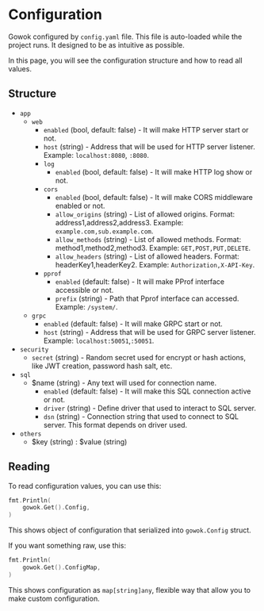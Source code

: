 # Configuration
Gowok configured by `config.yaml` file.
This file is auto-loaded while the project runs.
It designed to be as intuitive as possible.

In this page, you will see the configuration structure and 
how to read all values.

## Structure

* `app`
    * `web`
        * `enabled` (bool, default: false) - It will make HTTP server start or not.
        * `host` (string) - Address that will be used for HTTP server listener. Example: `localhost:8080`, `:8080`.
        * `log`
            * `enabled` (bool, default: false) - It will make HTTP log show or not.
        * `cors`
            * `enabled` (bool, default: false) - It will make CORS middleware enabled or not.
            * `allow_origins` (string) - List of allowed origins. Format: address1,address2,address3. Example: `example.com,sub.example.com`.
            * `allow_methods` (string) - List of allowed methods. Format: method1,method2,method3. Example: `GET,POST,PUT,DELETE`.
            * `allow_headers` (string) - List of allowed headers. Format: headerKey1,headerKey2. Example: `Authorization,X-API-Key`.
        * `pprof`
            * `enabled` (default: false) - It will make PProf interface accessible or not.
            * `prefix` (string) - Path that Pprof interface can accessed. Example: `/system/`.
    * `grpc`
        * `enabled` (default: false) - It will make GRPC start or not.
        * `host` (string) - Address that will be used for GRPC server listener. Example: `localhost:50051`,`:50051`.
* `security`
    * `secret` (string) - Random secret used for encrypt or hash actions, like JWT creation, password hash salt, etc.
* `sql`
    * $name (string) - Any text will used for connection name.
        * `enabled` (default: false) - It will make this SQL connection active or not.
        * `driver` (string) - Define driver that used to interact to SQL server.
        * `dsn` (string) - Connection string that used to connect to SQL server. This format depends on driver used.
* `others`
    * $key (string) : $value (string)

## Reading
To read configuration values, you can use this:
```go
fmt.Println(
    gowok.Get().Config,
)
```
This shows object of configuration that serialized into `gowok.Config` struct.

If you want something raw, use this:
```go
fmt.Println(
    gowok.Get().ConfigMap,
)
```
This shows configuration as `map[string]any`,
flexible way that allow you to make custom configuration.

